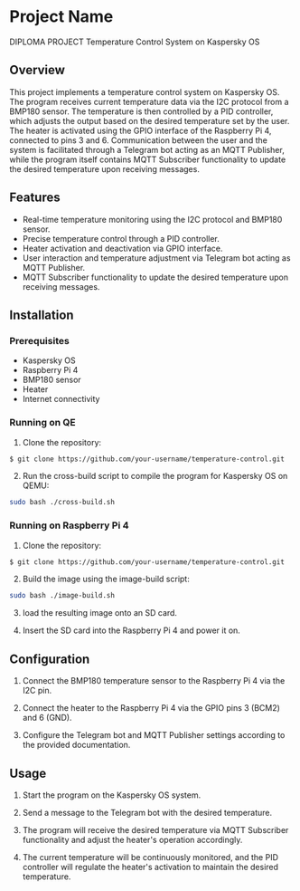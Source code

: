 # Project Name

DIPLOMA PROJECT
Temperature Control System on Kaspersky OS

## Overview

This project implements a temperature control system on Kaspersky OS. The program receives current temperature data via the I2C protocol from a BMP180 sensor. The temperature is then controlled by a PID controller, which adjusts the output based on the desired temperature set by the user. The heater is activated using the GPIO interface of the Raspberry Pi 4, connected to pins 3 and 6. Communication between the user and the system is facilitated through a Telegram bot acting as an MQTT Publisher, while the program itself contains MQTT Subscriber functionality to update the desired temperature upon receiving messages.

## Features

- Real-time temperature monitoring using the I2C protocol and BMP180 sensor.
- Precise temperature control through a PID controller.
- Heater activation and deactivation via GPIO interface.
- User interaction and temperature adjustment via Telegram bot acting as MQTT Publisher.
- MQTT Subscriber functionality to update the desired temperature upon receiving messages.

## Installation

### Prerequisites

- Kaspersky OS
- Raspberry Pi 4
- BMP180 sensor
- Heater
- Internet connectivity

### Running on QE
1. Clone the repository:

```bash
$ git clone https://github.com/your-username/temperature-control.git
```

2. Run the cross-build script to compile the program for Kaspersky OS on QEMU: 
```bash
sudo bash ./cross-build.sh
```
### Running on Raspberry Pi 4

1. Clone the repository:

```bash
$ git clone https://github.com/your-username/temperature-control.git
```

2. Build the image using the image-build script:

```bash
sudo bash ./image-build.sh
```

3. load the resulting image onto an SD card.

4. Insert the SD card into the Raspberry Pi 4 and power it on.

## Configuration

1. Connect the BMP180 temperature sensor to the Raspberry Pi 4 via the I2C pin.

2. Connect the heater to the Raspberry Pi 4 via the GPIO pins 3 (BCM2) and 6 (GND).

3. Configure the Telegram bot and MQTT Publisher settings according to the provided documentation.

## Usage

1. Start the program on the Kaspersky OS system.

2. Send a message to the Telegram bot with the desired temperature.

3. The program will receive the desired temperature via MQTT Subscriber functionality and adjust the heater's operation accordingly.

4. The current temperature will be continuously monitored, and the PID controller will regulate the heater's activation to maintain the desired temperature.
